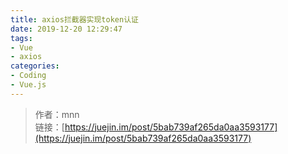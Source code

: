 ```yaml
---
title: axios拦截器实现token认证
date: 2019-12-20 12:29:47
tags:
- Vue
- axios
categories:
- Coding
- Vue.js
---
```


>作者：mnn  
链接：[https://juejin.im/post/5bab739af265da0aa3593177](https://juejin.im/post/5bab739af265da0aa3593177)

